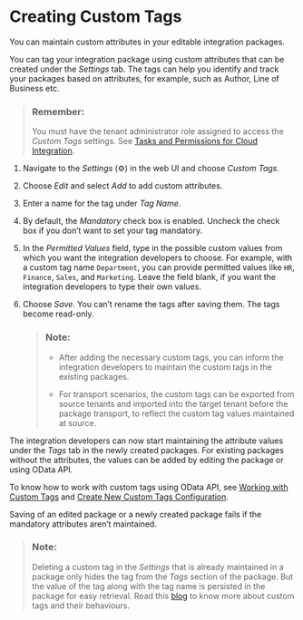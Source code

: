 <!-- loio71c04480f612458b90d9bbc7da6ccb63 -->

<link rel="stylesheet" type="text/css" href="../../css/sap-icons.css"/>

# Creating Custom Tags

You can maintain custom attributes in your editable integration packages.

You can tag your integration package using custom attributes that can be created under the *Settings* tab. The tags can help you identify and track your packages based on attributes, for example, such as Author, Line of Business etc.

> ### Remember:  
> You must have the tenant administrator role assigned to access the *Custom Tags* settings. See [Tasks and Permissions for Cloud Integration](../../60-Security/tasks-and-permissions-for-cloud-integration-556d557.md).

1.  Navigate to the *Settings* \(:gear:\) in the web UI and choose *Custom Tags*.

2.  Choose *Edit* and select *Add* to add custom attributes.

3.  Enter a name for the tag under *Tag Name*.

4.  By default, the *Mandatory* check box is enabled. Uncheck the check box if you don’t want to set your tag mandatory.

5.  In the *Permitted Values* field, type in the possible custom values from which you want the integration developers to choose. For example, with a custom tag name `Department`, you can provide permitted values like `HR`, `Finance`, `Sales`, and `Marketing`. Leave the field blank, if you want the integration developers to type their own values.

6.  Choose *Save*. You can’t rename the tags after saving them. The tags become read-only.

    > ### Note:  
    > -   After adding the necessary custom tags, you can inform the integration developers to maintain the custom tags in the existing packages.
    > 
    > -   For transport scenarios, the custom tags can be exported from source tenants and imported into the target tenant before the package transport, to reflect the custom tag values maintained at source.


The integration developers can now start maintaining the attribute values under the *Tags* tab in the newly created packages. For existing packages without the attributes, the values can be added by editing the package or using OData API.

To know how to work with custom tags using OData API, see [Working with Custom Tags](../get-custom-tags-defined-on-the-tenant-a947374.md) and [Create New Custom Tags Configuration](../create-new-custom-tags-configuration-31e8308.md).

Saving of an edited package or a newly created package fails if the mandatory attributes aren’t maintained.

> ### Note:  
> Deleting a custom tag in the *Settings* that is already maintained in a package only hides the tag from the *Tags* section of the package. But the value of the tag along with the tag name is persisted in the package for easy retrieval. Read this [blog](https://blogs.sap.com/2020/05/11/sap-cloud-integration-custom-tags/) to know more about custom tags and their behaviours.

